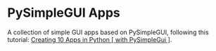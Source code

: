 # PySimpleGUI Apps

A collection of simple GUI apps based on PySimpleGUI, following this tutorial: [Creating 10 Apps in Python \[ with PySimpleGui \]](https://www.youtube.com/watch?v=kQ8DGP9p2LY).

